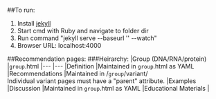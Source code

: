 ##To run:

1. Install [jekyll](http://jekyllrb.com/docs/installation/)
2. Start cmd with Ruby and navigate to folder dir
3. Run command "jekyll serve --baseurl '' --watch"
4. Browser URL: localhost:4000

##Recommendation pages:
###Heirarchy:
|Group (DNA/RNA/protein)    |`group`.html
|---                        |---
|Definition                 |Maintained in `group`.html as YAML
|Recommendations            |Maintained in /`group`/variant/ <br> Individual variant pages must have a "parent" attribute.
|Examples
|Discussion                 |Maintained in `group`.html as YAML
|Educational Materials      |
